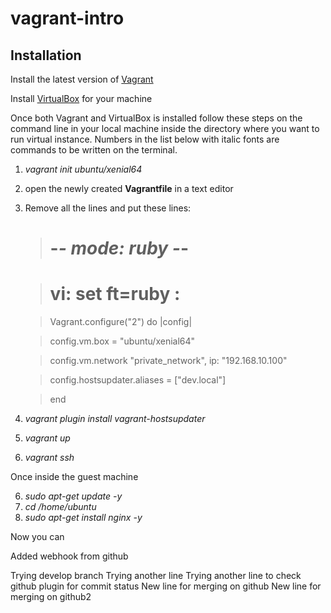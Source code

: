 # vagrant-intro

## Installation
Install the latest version of [Vagrant](https://www.vagrantup.com/downloads.html ) 

Install [VirtualBox](https://www.virtualbox.org/wiki/Downloads) for your machine

Once both Vagrant and VirtualBox is installed follow these steps on the command line in your local machine inside the directory where you want to run virtual instance. Numbers in the list below with italic fonts are commands to be written on the terminal.

1. *vagrant init ubuntu/xenial64*
2. open the newly created **Vagrantfile** in a text editor
3. Remove all the lines and put these lines:

	>  # -*- mode: ruby -*-
	
	>  # vi: set ft=ruby :
	
	> Vagrant.configure("2") do |config|
	
	>  config.vm.box = "ubuntu/xenial64"
	
	> config.vm.network "private_network", ip: "192.168.10.100"
	
  	> config.hostsupdater.aliases = ["dev.local"]
	
	>  end
4. *vagrant plugin install vagrant-hostsupdater*
5. *vagrant up*
6. *vagrant ssh*

Once inside the guest machine

6. *sudo apt-get update -y*
7. *cd /home/ubuntu*
8. *sudo apt-get install nginx -y*

Now you can

 Added webhook from github

 Trying develop branch
 Trying another line
 Trying another line to check github plugin for commit status
 New line for merging on github
 New line for merging on github2



